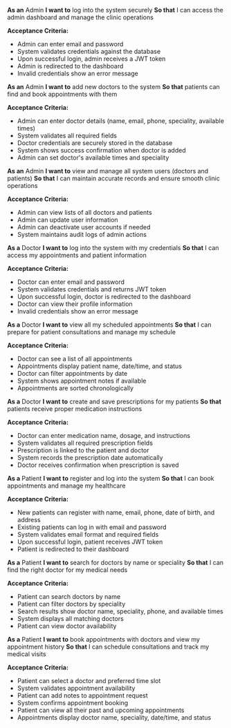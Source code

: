**As an** Admin
**I want to** log into the system securely
**So that** I can access the admin dashboard and manage the clinic operations

**Acceptance Criteria:**
- Admin can enter email and password
- System validates credentials against the database
- Upon successful login, admin receives a JWT token
- Admin is redirected to the dashboard
- Invalid credentials show an error message

**As an** Admin
**I want to** add new doctors to the system
**So that** patients can find and book appointments with them

**Acceptance Criteria:**
- Admin can enter doctor details (name, email, phone, speciality, available times)
- System validates all required fields
- Doctor credentials are securely stored in the database
- System shows success confirmation when doctor is added
- Admin can set doctor's available times and speciality

**As an** Admin
**I want to** view and manage all system users (doctors and patients)
**So that** I can maintain accurate records and ensure smooth clinic operations

**Acceptance Criteria:**
- Admin can view lists of all doctors and patients
- Admin can update user information
- Admin can deactivate user accounts if needed
- System maintains audit logs of admin actions

**As a** Doctor
**I want to** log into the system with my credentials
**So that** I can access my appointments and patient information

**Acceptance Criteria:**
- Doctor can enter email and password
- System validates credentials and returns JWT token
- Upon successful login, doctor is redirected to the dashboard
- Doctor can view their profile information
- Invalid credentials show an error message

**As a** Doctor
**I want to** view all my scheduled appointments
**So that** I can prepare for patient consultations and manage my schedule

**Acceptance Criteria:**
- Doctor can see a list of all appointments
- Appointments display patient name, date/time, and status
- Doctor can filter appointments by date
- System shows appointment notes if available
- Appointments are sorted chronologically

**As a** Doctor
**I want to** create and save prescriptions for my patients
**So that** patients receive proper medication instructions

**Acceptance Criteria:**
- Doctor can enter medication name, dosage, and instructions
- System validates all required prescription fields
- Prescription is linked to the patient and doctor
- System records the prescription date automatically
- Doctor receives confirmation when prescription is saved

**As a** Patient
**I want to** register and log into the system
**So that** I can book appointments and manage my healthcare

**Acceptance Criteria:**
- New patients can register with name, email, phone, date of birth, and address
- Existing patients can log in with email and password
- System validates email format and required fields
- Upon successful login, patient receives JWT token
- Patient is redirected to their dashboard

**As a** Patient
**I want to** search for doctors by name or speciality
**So that** I can find the right doctor for my medical needs

**Acceptance Criteria:**
- Patient can search doctors by name
- Patient can filter doctors by speciality
- Search results show doctor name, speciality, phone, and available times
- System displays all matching doctors
- Patient can view doctor availability

**As a** Patient
**I want to** book appointments with doctors and view my appointment history
**So that** I can schedule consultations and track my medical visits

**Acceptance Criteria:**
- Patient can select a doctor and preferred time slot
- System validates appointment availability
- Patient can add notes to appointment request
- System confirms appointment booking
- Patient can view all their past and upcoming appointments
- Appointments display doctor name, speciality, date/time, and status
